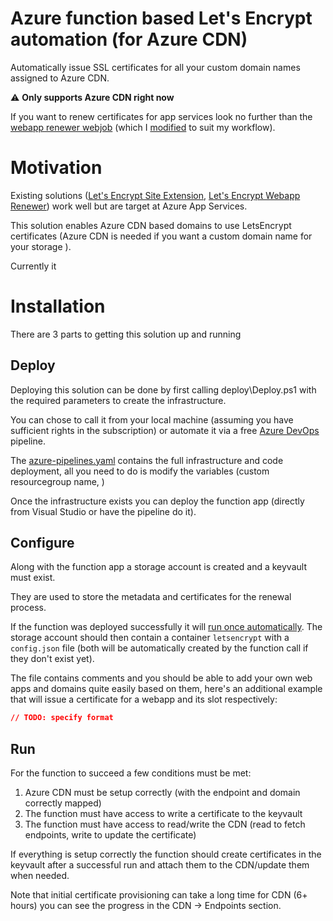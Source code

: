 # Azure function based Let's Encrypt automation (for Azure CDN)

Automatically issue SSL certificates for all your custom domain names assigned to Azure CDN.

:warning: **Only supports Azure CDN right now**

If you want to renew certificates for app services look no further than the [webapp renewer webjob](https://github.com/ohadschn/letsencrypt-webapp-renewer) (which I [modified](https://github.com/MarcStan/letsencrypt-webapp-renewer) to suit my workflow).

# Motivation

Existing solutions ([Let's Encrypt Site Extension](https://github.com/sjkp/letsencrypt-siteextension), [Let's Encrypt Webapp Renewer](https://github.com/ohadschn/letsencrypt-webapp-renewer)) work well but are target at Azure App Services.

This solution enables Azure CDN based domains to use LetsEncrypt certificates (Azure CDN is needed if you want a custom domain name for your storage ).

Currently it 

# Installation

There are 3 parts to getting this solution up and running

## Deploy

Deploying this solution can be done by first calling deploy\Deploy.ps1 with the required parameters to create the infrastructure.

You can chose to call it from your local machine (assuming you have sufficient rights in the subscription) or automate it via a free [Azure DevOps](https://azure.microsoft.com/services/devops/) pipeline.

The [azure-pipelines.yaml](./azure-pipelines.yaml) contains the full infrastructure and code deployment, all you need to do is modify the variables (custom resourcegroup name, )

Once the infrastructure exists you can deploy the function app (directly from Visual Studio or have the pipeline do it).

## Configure

Along with the function app a storage account is created and a keyvault must exist.

They are used to store the metadata and certificates for the renewal process.

If the function was deployed successfully it will [run once automatically](https://docs.microsoft.com/en-us/Azure/azure-functions/functions-manually-run-non-http). The storage account should then contain a container `letsencrypt` with a `config.json` file (both will be automatically created by the function call if they don't exist yet).

The file contains comments and you should be able to add your own web apps and domains quite easily based on them, here's an additional example that will issue a certificate for a webapp and its slot respectively:

``` json
// TODO: specify format
```

## Run

For the function to succeed a few conditions must be met:

1. Azure CDN must be setup correctly (with the endpoint and domain correctly mapped)
2. The function must have access to write a certificate to the keyvault
3. The function must have access to read/write the CDN (read to fetch endpoints, write to update the certificate)

If everything is setup correctly the function should create certificates in the keyvault after a successful run and attach them to the CDN/update them when needed.

Note that initial certificate provisioning can take a long time for CDN (6+ hours) you can see the progress in the CDN -> Endpoints section.